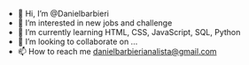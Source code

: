 - 👋 Hi, I’m @Danielbarbieri
- 👀 I’m interested in new jobs and challenge
- 🌱 I’m currently learning HTML, CSS, JavaScript, SQL, Python
- 💞️ I’m looking to collaborate on ...
- 📫 How to reach me danielbarbierianalista@gmail.com

<!---
Danielbarbieri/Danielbarbieri is a ✨ special ✨ repository because its `README.md` (this file) appears on your GitHub profile.
You can click the Preview link to take a look at your changes.
--->
